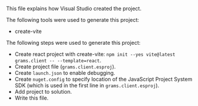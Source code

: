 This file explains how Visual Studio created the project.

The following tools were used to generate this project:
- create-vite

The following steps were used to generate this project:
- Create react project with create-vite: `npm init --yes vite@latest grams.client -- --template=react`.
- Create project file (`grams.client.esproj`).
- Create `launch.json` to enable debugging.
- Create `nuget.config` to specify location of the JavaScript Project System SDK (which is used in the first line in `grams.client.esproj`).
- Add project to solution.
- Write this file.
